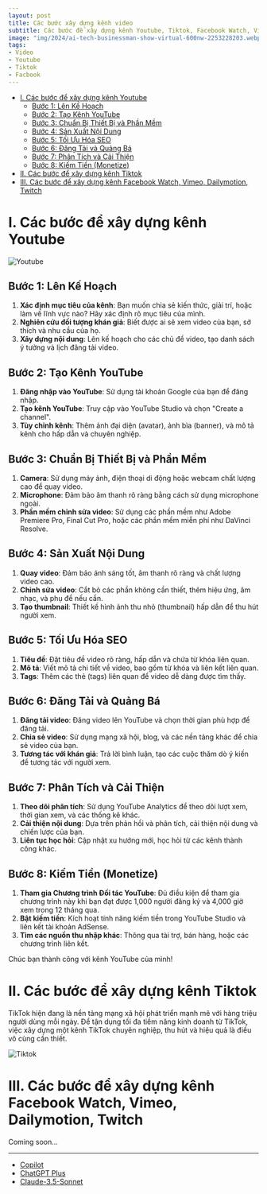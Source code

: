 ```yaml
---
layout: post
title: Các bước xây dựng kênh video
subtitle: Các bước để xây dựng kênh Youtube, Tiktok, Facebook Watch, Vimeo, Dailymotion, Twitch
image: "img/2024/ai-tech-businessman-show-virtual-600nw-2253228203.webp"
tags:
- Video
- Youtube
- Tiktok
- Facbook
---
```


- [I. Các bước để xây dựng kênh Youtube](#i-các-bước-để-xây-dựng-kênh-youtube)
  - [Bước 1: Lên Kế Hoạch](#bước-1-lên-kế-hoạch)
  - [Bước 2: Tạo Kênh YouTube](#bước-2-tạo-kênh-youtube)
  - [Bước 3: Chuẩn Bị Thiết Bị và Phần Mềm](#bước-3-chuẩn-bị-thiết-bị-và-phần-mềm)
  - [Bước 4: Sản Xuất Nội Dung](#bước-4-sản-xuất-nội-dung)
  - [Bước 5: Tối Ưu Hóa SEO](#bước-5-tối-ưu-hóa-seo)
  - [Bước 6: Đăng Tải và Quảng Bá](#bước-6-đăng-tải-và-quảng-bá)
  - [Bước 7: Phân Tích và Cải Thiện](#bước-7-phân-tích-và-cải-thiện)
  - [Bước 8: Kiếm Tiền (Monetize)](#bước-8-kiếm-tiền-monetize)
- [II. Các bước để xây dựng kênh Tiktok](#ii-các-bước-để-xây-dựng-kênh-tiktok)
- [III. Các bước để xây dựng kênh Facebook Watch, Vimeo, Dailymotion, Twitch](#iii-các-bước-để-xây-dựng-kênh-facebook-watch-vimeo-dailymotion-twitch)

# I. Các bước để xây dựng kênh Youtube

![Youtube](https://boxxv.github.io/img/2025/thumb-web-t10-06.jpg "Youtube")

## Bước 1: Lên Kế Hoạch

1. **Xác định mục tiêu của kênh**: Bạn muốn chia sẻ kiến thức, giải trí, hoặc làm về lĩnh vực nào? Hãy xác định rõ mục tiêu của mình.
2. **Nghiên cứu đối tượng khán giả**: Biết được ai sẽ xem video của bạn, sở thích và nhu cầu của họ.
3. **Xây dựng nội dung**: Lên kế hoạch cho các chủ đề video, tạo danh sách ý tưởng và lịch đăng tải video.

## Bước 2: Tạo Kênh YouTube

1. **Đăng nhập vào YouTube**: Sử dụng tài khoản Google của bạn để đăng nhập.
2. **Tạo kênh YouTube**: Truy cập vào YouTube Studio và chọn "Create a channel".
3. **Tùy chỉnh kênh**: Thêm ảnh đại diện (avatar), ảnh bìa (banner), và mô tả kênh cho hấp dẫn và chuyên nghiệp.

## Bước 3: Chuẩn Bị Thiết Bị và Phần Mềm

1. **Camera**: Sử dụng máy ảnh, điện thoại di động hoặc webcam chất lượng cao để quay video.
2. **Microphone**: Đảm bảo âm thanh rõ ràng bằng cách sử dụng microphone ngoài.
3. **Phần mềm chỉnh sửa video**: Sử dụng các phần mềm như Adobe Premiere Pro, Final Cut Pro, hoặc các phần mềm miễn phí như DaVinci Resolve.

## Bước 4: Sản Xuất Nội Dung

1. **Quay video**: Đảm bảo ánh sáng tốt, âm thanh rõ ràng và chất lượng video cao.
2. **Chỉnh sửa video**: Cắt bỏ các phần không cần thiết, thêm hiệu ứng, âm nhạc, và phụ đề nếu cần.
3. **Tạo thumbnail**: Thiết kế hình ảnh thu nhỏ (thumbnail) hấp dẫn để thu hút người xem.

## Bước 5: Tối Ưu Hóa SEO

1. **Tiêu đề**: Đặt tiêu đề video rõ ràng, hấp dẫn và chứa từ khóa liên quan.
2. **Mô tả**: Viết mô tả chi tiết về video, bao gồm từ khóa và liên kết liên quan.
3. **Tags**: Thêm các thẻ (tags) liên quan để video dễ dàng được tìm thấy.

## Bước 6: Đăng Tải và Quảng Bá

1. **Đăng tải video**: Đăng video lên YouTube và chọn thời gian phù hợp để đăng tải.
2. **Chia sẻ video**: Sử dụng mạng xã hội, blog, và các nền tảng khác để chia sẻ video của bạn.
3. **Tương tác với khán giả**: Trả lời bình luận, tạo các cuộc thăm dò ý kiến để tương tác với người xem.

## Bước 7: Phân Tích và Cải Thiện

1. **Theo dõi phân tích**: Sử dụng YouTube Analytics để theo dõi lượt xem, thời gian xem, và các thống kê khác.
2. **Cải thiện nội dung**: Dựa trên phản hồi và phân tích, cải thiện nội dung và chiến lược của bạn.
3. **Liên tục học hỏi**: Cập nhật xu hướng mới, học hỏi từ các kênh thành công khác.

## Bước 8: Kiếm Tiền (Monetize)

1. **Tham gia Chương trình Đối tác YouTube**: Đủ điều kiện để tham gia chương trình này khi bạn đạt được 1,000 người đăng ký và 4,000 giờ xem trong 12 tháng qua.
2. **Bật kiếm tiền**: Kích hoạt tính năng kiếm tiền trong YouTube Studio và liên kết tài khoản AdSense.
3. **Tìm các nguồn thu nhập khác**: Thông qua tài trợ, bán hàng, hoặc các chương trình liên kết.

Chúc bạn thành công với kênh YouTube của mình!


# II. Các bước để xây dựng kênh Tiktok

TikTok hiện đang là nền tảng mạng xã hội phát triển mạnh mẽ với hàng triệu người dùng mỗi ngày. Để tận dụng tối đa tiềm năng kinh doanh từ TikTok, việc xây dựng một kênh TikTok chuyên nghiệp, thu hút và hiệu quả là điều vô cùng cần thiết.

![Tiktok](https://boxxv.github.io/img/2025/7-buoc-giup-doanh-nghiep-xay-dung-kenh-tiktok-tu-con-so-0.jpg "Tiktok")


# III. Các bước để xây dựng kênh Facebook Watch, Vimeo, Dailymotion, Twitch

Coming soon...



-----
- [Copilot](https://github.com/copilot)
- [ChatGPT Plus](https://chatgpt.com)
- [Claude-3.5-Sonnet](https://poe.com/Claude-3.5-Sonnet)